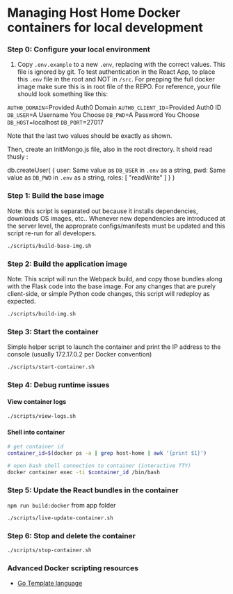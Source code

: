 # Managing Host Home Docker containers for local development

### Step 0: Configure your local environment
1. Copy `.env.example` to a new `.env`, replacing with the correct values. This file is ignored by git. 
To test authentication in the React App, to place this `.env` file in the root and NOT in `/src`.
For prepping the full docker image make sure this is in root file of the REPO. For reference, your file should look something like this:

`AUTH0_DOMAIN`=Provided Auth0 Domain
`AUTH0_CLIENT_ID`=Provided Auth0 ID
`DB_USER`=A Username You Choose
`DB_PWD`=A Password You Choose
`DB_HOST`=localhost
`DB_PORT`=27017

Note that the last two values should be exactly as shown.

Then, create an initMongo.js file, also in the root directory. It shold read thusly :

db.createUser(
    {
        user: Same value as `DB_USER` in `.env` as a string,
        pwd: Same value as `DB_PWD` in `.env` as a string,
        roles: [ "readWrite" ]
    }
)

### Step 1: Build the base image
Note: this script is separated out because it installs dependencies, downloads OS images, etc.. Whenever new dependencies are introduced at the server level, the approprate configs/manifests must be updated and this script re-run for all developers.
```bash
./scripts/build-base-img.sh
```

### Step 2: Build the application image
Note: This script will run the Webpack build, and copy those bundles along with the Flask code into the base image. For any changes that are purely client-side, or simple Python code changes, this script will redeploy as expected.
```bash
./scripts/build-img.sh
```

### Step 3: Start the container
Simple helper script to launch the container and print the IP address to the console (usually 172.17.0.2 per Docker convention)
```bash
./scripts/start-container.sh
```

### Step 4: Debug runtime issues

#### View container logs
```bash
./scripts/view-logs.sh
```

#### Shell into container
```bash
# get container id
container_id=$(docker ps -a | grep host-home | awk '{print $1}')

# open bash shell connection to container (interactive TTY)
docker container exec -ti $container_id /bin/bash
```

### Step 5: Update the React bundles in the container
```npm run build:docker``` from app folder
```bash
./scripts/live-update-container.sh
```

### Step 6: Stop and delete the container
```bash
./scripts/stop-container.sh
```

### Advanced Docker scripting resources

* [Go Template language](https://golang.org/pkg/text/template/)


